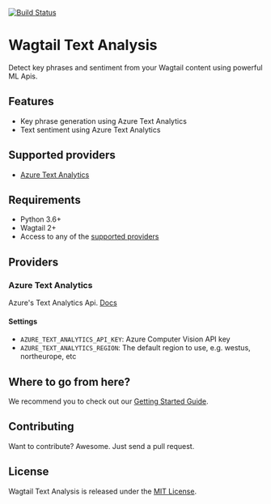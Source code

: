 [![Build Status](https://travis-ci.org/marteinn/wagtail-text-analysis.svg?branch=develop)](https://travis-ci.org/marteinn/wagtail-text-analysis)

# Wagtail Text Analysis

Detect key phrases and sentiment from your Wagtail content using powerful ML Apis.


## Features

- Key phrase generation using Azure Text Analytics
- Text sentiment using Azure Text Analytics


## Supported providers

- [Azure Text Analytics](#azure-text-analytics)


## Requirements

- Python 3.6+
- Wagtail 2+
- Access to any of the [supported providers](#providers)


## Providers

### Azure Text Analytics

Azure's Text Analytics Api. [Docs](https://azure.microsoft.com/en-us/services/cognitive-services/text-analytics/)


#### Settings

- `AZURE_TEXT_ANALYTICS_API_KEY`: Azure Computer Vision API key
- `AZURE_TEXT_ANALYTICS_REGION`: The default region to use, e.g. westus, northeurope, etc


## Where to go from here?

We recommend you to check out our [Getting Started Guide](https://github.com/marteinn/wagtail-text-analysis/blob/develop/docs/getting-started.md).


## Contributing

Want to contribute? Awesome. Just send a pull request.


## License

Wagtail Text Analysis is released under the [MIT License](http://www.opensource.org/licenses/MIT).
